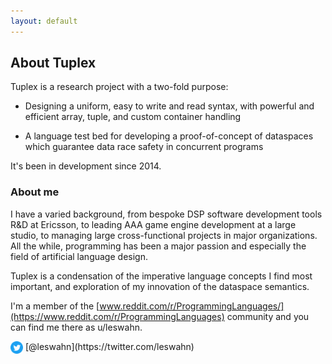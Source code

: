 ```yaml
---
layout: default
---
```

## About Tuplex

Tuplex is a research project with a two-fold purpose:

* Designing a uniform, easy to write and read syntax, with powerful and efficient array, tuple, and custom container handling

* A language test bed for developing a proof-of-concept of dataspaces which guarantee data race safety in concurrent programs

It's been in development since 2014.


### About me

I have a varied background, from bespoke DSP software development tools R&D at Ericsson, to leading AAA game engine development at a large studio, to managing large cross-functional projects in major organizations. All the while, programming has been a major passion and especially the field of artificial language design.

Tuplex is a condensation of the imperative language concepts I find most important, and exploration of my innovation of the dataspace semantics.

I'm a member of the [www.reddit.com/r/ProgrammingLanguages/](https://www.reddit.com/r/ProgrammingLanguages) community and you can find me there as u/leswahn.

<img style="vertical-align:middle" src="assets/Twitter_Social_Icon_Circle_Color.svg" alt="Twitter" height="20">
[@leswahn](https://twitter.com/leswahn)
